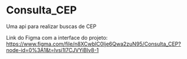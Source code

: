 # Consulta_CEP
Uma api para realizar buscas de CEP

Link do Figma com a interface do projeto: https://www.figma.com/file/n8XCwblC0Ije6Qwa2zuN95/Consulta_CEP?node-id=0%3A1&t=lvsi1l7CJVYiBlv8-1
